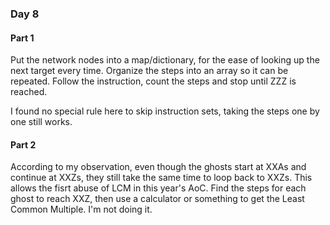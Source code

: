 ### Day 8 

#### Part 1

Put the network nodes into a map/dictionary, for the ease of looking up the next target every time. Organize the steps into an array so it can be repeated. Follow the instruction, count the steps and stop until ZZZ is reached.

I found no special rule here to skip instruction sets, taking the steps one by one still works.

#### Part 2

According to my observation, even though the ghosts start at XXAs and continue at XXZs, they still take the same time to loop back to XXZs. This allows the fisrt abuse of LCM in this year's AoC. Find the steps for each ghost to reach XXZ, then use a calculator or something to get the Least Common Multiple. I'm not doing it.
